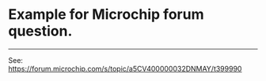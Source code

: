 # Example for Microchip forum question.
---------------------------------------------------------

See: https://forum.microchip.com/s/topic/a5CV400000032DNMAY/t399990

